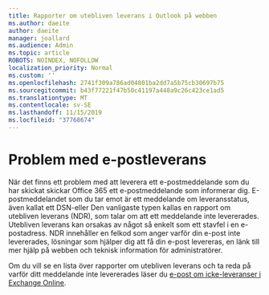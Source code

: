 ```yaml
---
title: Rapporter om utebliven leverans i Outlook på webben
ms.author: daeite
author: daeite
manager: joallard
ms.audience: Admin
ms.topic: article
ROBOTS: NOINDEX, NOFOLLOW
localization_priority: Normal
ms.custom: ''
ms.openlocfilehash: 2741f309a786ad04801ba2dd7a5b75cb30697b75
ms.sourcegitcommit: b43f77221f47b50c41197a448a9c26c423ce1ad5
ms.translationtype: MT
ms.contentlocale: sv-SE
ms.lasthandoff: 11/15/2019
ms.locfileid: "37768674"
---
```

# <a name="issues-with-email-delivery"></a>Problem med e-postleverans

När det finns ett problem med att leverera ett e-postmeddelande som du har skickat skickar Office 365 ett e-postmeddelande som informerar dig. E-postmeddelandet som du tar emot är ett meddelande om leveransstatus, även kallat ett DSN-eller Den vanligaste typen kallas en rapport om utebliven leverans (NDR), som talar om att ett meddelande inte levererades. Utebliven leverans kan orsakas av något så enkelt som ett stavfel i en e-postadress. NDR innehåller en felkod som anger varför din e-post inte levererades, lösningar som hjälper dig att få din e-post levereras, en länk till mer hjälp på webben och teknisk information för administratörer.

Om du vill se en lista över rapporter om utebliven leverans och ta reda på varför ditt meddelande inte levererades läser du [e-post om icke-leveranser i Exchange Online](https://docs.microsoft.com/exchange/mail-flow-best-practices/non-delivery-reports-in-exchange-online/non-delivery-reports-in-exchange-online).